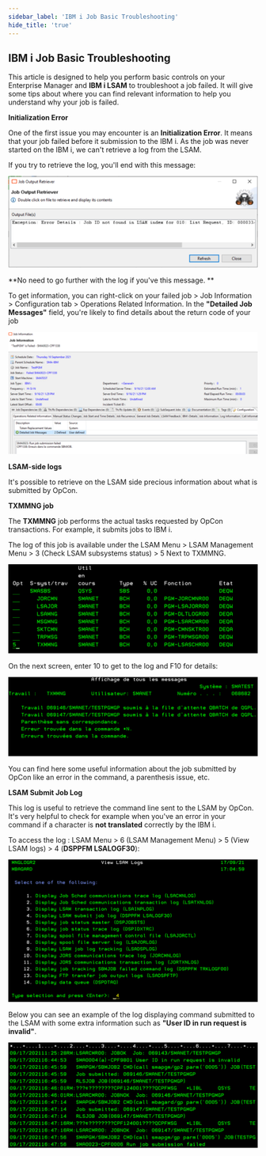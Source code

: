 ```yaml
---
sidebar_label: 'IBM i Job Basic Troubleshooting'
hide_title: 'true'
---
```


## IBM i Job Basic Troubleshooting

This article is designed to help you perform basic controls on your Enterprise Manager and **IBM i LSAM** to troubleshoot a job failed. It will give some tips about where you can find relevant information to help you understand why your job is failed.

**Initialization Error**

One of the first issue you may encounter is an **Initialization Error**. It means that your job failed before it submission to the IBM i. As the job was never started on the IBM i, we can't retrieve a log from the LSAM.

If you try to retrieve the log, you'll end with this message:

![](../static/img/rtaImage-71.png)

**No need to go further with the log if you've this message. **

To get information, you can right-click on your failed job > Job Information > Configuration tab > Operations Related Information.
In the **"Detailed Job Messages"** field, you're likely to find details about the return code of your job

![](../static/img/rtaImage-72.png)

**LSAM-side logs**

It's possible to retrieve on the LSAM side precious information about what is submitted by OpCon. 

**TXMMNG job**

The **TXMMNG** job performs the actual tasks requested by OpCon transactions. For example, it submits jobs to IBM i.

The log of this job is available under the LSAM Menu > LSAM Management Menu > 3 (Check LSAM subsystems status) > 5 Next to TXMMNG.

![](../static/img/rtaImage-73.png)

On the next screen, enter 10 to get to the log and F10 for details:

![](../static/img/rtaImage-74.png)

You can find here some useful information about the job submitted by OpCon like an error in the command, a parenthesis issue, etc.

**LSAM Submit Job Log** 

This log is useful to retrieve the command line sent to the LSAM by OpCon. It's very helpful to check for example when you've an error in your command if a character is **not translated** correctly by the IBM i.

To access the log : LSAM Menu > 6 (LSAM Management Menu) > 5 (View LSAM logs) > 4 (**DSPPFM LSALOGF30**):

![](../static/img/rtaImage-75.png)

Below you can see an example of the log displaying command submitted to the LSAM with some extra information such as **"User ID in run request is invalid"**.

![](../static/img/rtaImage-76.png)

